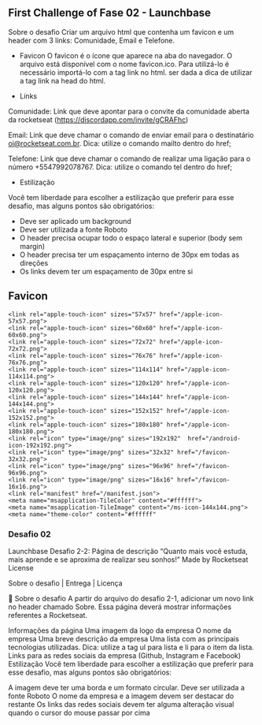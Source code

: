 ## First Challenge of Fase 02 - Launchbase

 Sobre o desafio
Criar um arquivo html que contenha um favicon e um header com 3 links: Comunidade, Email e Telefone.

- Favicon
O favicon é o ícone que aparece na aba do navegador. O arquivo está disponível com o nome favicon.ico. Para utilizá-lo é necessário importá-lo com a tag link no html. ser dada a dica de utilizar a tag link na head do html.

<link rel="icon" href="favicon.ico" type="image/x-icon" />

- Links

Comunidade: Link que deve apontar para o convite da comunidade aberta da rocketseat (https://discordapp.com/invite/gCRAFhc)

Email: Link que deve chamar o comando de enviar email para o destinatário oi@rocketseat.com.br. Dica: utilize o comando mailto dentro do href;

Telefone: Link que deve chamar o comando de realizar uma ligação para o número +5547992078767. Dica: utilize o comando tel dentro do href;

- Estilização

Você tem liberdade para escolher a estilização que preferir para esse desafio, mas alguns pontos são obrigatórios:

- Deve ser aplicado um background
- Deve ser utilizada a fonte Roboto
- O header precisa ocupar todo o espaço lateral e superior (body sem margin)
- O header precisa ter um espaçamento interno de 30px em todas as direções
- Os links devem ter um espaçamento de 30px entre si


## Favicon

    <link rel="apple-touch-icon" sizes="57x57" href="/apple-icon-57x57.png">
    <link rel="apple-touch-icon" sizes="60x60" href="/apple-icon-60x60.png">
    <link rel="apple-touch-icon" sizes="72x72" href="/apple-icon-72x72.png">
    <link rel="apple-touch-icon" sizes="76x76" href="/apple-icon-76x76.png">
    <link rel="apple-touch-icon" sizes="114x114" href="/apple-icon-114x114.png">
    <link rel="apple-touch-icon" sizes="120x120" href="/apple-icon-120x120.png">
    <link rel="apple-touch-icon" sizes="144x144" href="/apple-icon-144x144.png">
    <link rel="apple-touch-icon" sizes="152x152" href="/apple-icon-152x152.png">
    <link rel="apple-touch-icon" sizes="180x180" href="/apple-icon-180x180.png">
    <link rel="icon" type="image/png" sizes="192x192"  href="/android-icon-192x192.png">
    <link rel="icon" type="image/png" sizes="32x32" href="/favicon-32x32.png">
    <link rel="icon" type="image/png" sizes="96x96" href="/favicon-96x96.png">
    <link rel="icon" type="image/png" sizes="16x16" href="/favicon-16x16.png">
    <link rel="manifest" href="/manifest.json">
    <meta name="msapplication-TileColor" content="#ffffff">
    <meta name="msapplication-TileImage" content="/ms-icon-144x144.png">
    <meta name="theme-color" content="#ffffff"



### Desafio 02 ####

Launchbase
Desafio 2-2: Página de descrição
“Quanto mais você estuda, mais aprende e se aproxima de realizar seu sonhos!”
Made by Rocketseat License

Sobre o desafio   |    Entrega   |    Licença

🚀 Sobre o desafio
A partir do arquivo do desafio 2-1, adicionar um novo link no header chamado Sobre. Essa página deverá mostrar informações referentes a Rocketseat.

Informações da página
Uma imagem da logo da empresa
O nome da empresa
Uma breve descrição da empresa
Uma lista com as principais tecnologias utilizadas. Dica: utilize a tag ul para lista e li para o item da lista.
Links para as redes sociais da empresa (Github, Instagram e Facebook)
Estilização
Você tem liberdade para escolher a estilização que preferir para esse desafio, mas alguns pontos são obrigatórios:

A imagem deve ter uma borda e um formato circular.
Deve ser utilizada a fonte Roboto
O nome da empresa e a imagem devem ser destacar do restante
Os links das redes sociais devem ter alguma alteração visual quando o cursor do mouse passar por cima